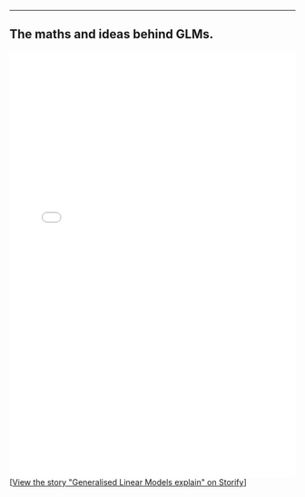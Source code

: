 
---
The maths and ideas behind GLMs.
---


<div class="storify"><iframe src="//storify.com/timcdlucas/generalised-linear-models-explain/embed?border=false" width="100%" height=750 frameborder=no allowtransparency=true></iframe><script src="//storify.com/timcdlucas/generalised-linear-models-explain.js?border=false"></script><noscript>[<a href="//storify.com/timcdlucas/generalised-linear-models-explain" target="_blank">View the story "Generalised Linear Models explain" on Storify</a>]</noscript></div>
